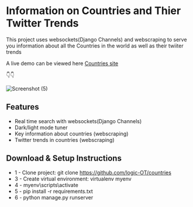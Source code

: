 # Information on Countries and Thier Twitter Trends
This project uses websockets(Django Channels) and webscraping to serve you information about all the Countries in the world as well as their twiiter trends

A live demo can be viewed here [Countries site](https://country-infos.herokuapp.com "countries") 

👇👇


![Screenshot (5)](https://user-images.githubusercontent.com/61668807/155858786-3cdd83a4-bd3f-4c53-980f-170ea48eeed1.png)


## Features
* Real time search with websockets(Django Channels)
* Dark/light mode tuner
* Key information about countries (webscraping)
* Twitter trends in countries (webscraping)

## Download & Setup Instructions

* 1 - Clone project: git clone https://github.com/logic-OT/countries
* 3 - Create virtual environment: virtualenv myenv
* 4 - myenv\scripts\activate
* 5 - pip install -r requirements.txt
* 6 - python manage.py runserver
